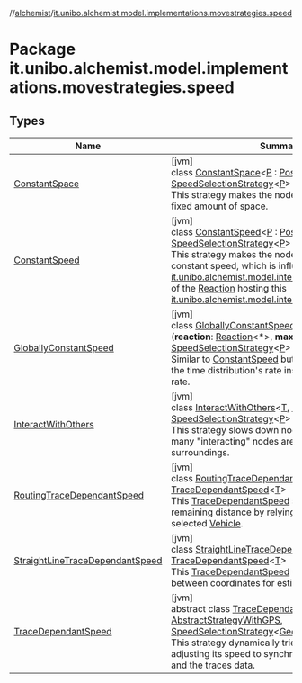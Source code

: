 //[alchemist](../../index.md)/[it.unibo.alchemist.model.implementations.movestrategies.speed](index.md)

# Package it.unibo.alchemist.model.implementations.movestrategies.speed

## Types

| Name | Summary |
|---|---|
| [ConstantSpace](-constant-space/index.md) | [jvm]<br>class [ConstantSpace](-constant-space/index.md)<[P](-constant-space/index.md) : [Position](../it.unibo.alchemist.model.interfaces/-position/index.md)<[P](../it.unibo.alchemist.model.implementations.layers/-uniform-layer/index.md)>?> : [SpeedSelectionStrategy](../it.unibo.alchemist.model.interfaces.movestrategies/-speed-selection-strategy/index.md)<[P](../it.unibo.alchemist.model.implementations.layers/-uniform-layer/index.md)> <br>This strategy makes the node move every time of a fixed amount of space. |
| [ConstantSpeed](-constant-speed/index.md) | [jvm]<br>class [ConstantSpeed](-constant-speed/index.md)<[P](-constant-speed/index.md) : [Position](../it.unibo.alchemist.model.interfaces/-position/index.md)<[P](../it.unibo.alchemist.model.implementations.layers/-uniform-layer/index.md)>?> : [SpeedSelectionStrategy](../it.unibo.alchemist.model.interfaces.movestrategies/-speed-selection-strategy/index.md)<[P](../it.unibo.alchemist.model.implementations.layers/-uniform-layer/index.md)> <br>This strategy makes the node move at an average constant speed, which is influenced by the [it.unibo.alchemist.model.interfaces.TimeDistribution](../it.unibo.alchemist.model.interfaces/-time-distribution/index.md) of the [Reaction](../it.unibo.alchemist.model.interfaces/-reaction/index.md) hosting this [it.unibo.alchemist.model.interfaces.Action](../it.unibo.alchemist.model.interfaces/-action/index.md). |
| [GloballyConstantSpeed](-globally-constant-speed/index.md) | [jvm]<br>class [GloballyConstantSpeed](-globally-constant-speed/index.md)<[P](-globally-constant-speed/index.md) : [Position](../it.unibo.alchemist.model.interfaces/-position/index.md)<[P](-globally-constant-speed/index.md)>>(**reaction**: [Reaction](../it.unibo.alchemist.model.interfaces/-reaction/index.md)<*>, **maxSpeed**: [Double](https://kotlinlang.org/api/latest/jvm/stdlib/kotlin/-double/index.html)) : [SpeedSelectionStrategy](../it.unibo.alchemist.model.interfaces.movestrategies/-speed-selection-strategy/index.md)<[P](-globally-constant-speed/index.md)> <br>Similar to [ConstantSpeed](-constant-speed/index.md) but takes in consideration the time distribution's rate instead of the reaction's rate. |
| [InteractWithOthers](-interact-with-others/index.md) | [jvm]<br>class [InteractWithOthers](-interact-with-others/index.md)<[T](-interact-with-others/index.md), [P](-interact-with-others/index.md) : [Position](../it.unibo.alchemist.model.interfaces/-position/index.md)<out [P](../it.unibo.alchemist.model.implementations.layers/-uniform-layer/index.md)>?> : [SpeedSelectionStrategy](../it.unibo.alchemist.model.interfaces.movestrategies/-speed-selection-strategy/index.md)<[P](../it.unibo.alchemist.model.implementations.layers/-uniform-layer/index.md)> <br>This strategy slows down nodes depending on how many "interacting" nodes are found in the surroundings. |
| [RoutingTraceDependantSpeed](-routing-trace-dependant-speed/index.md) | [jvm]<br>class [RoutingTraceDependantSpeed](-routing-trace-dependant-speed/index.md)<[T](-routing-trace-dependant-speed/index.md)> : [TraceDependantSpeed](-trace-dependant-speed/index.md)<[T](https://docs.oracle.com/javase/8/docs/api/java/lang/Iterable.html)> <br>This [TraceDependantSpeed](-trace-dependant-speed/index.md) strategy computes the remaining distance by relying on maps data for a selected [Vehicle](../it.unibo.alchemist.model.interfaces/-vehicle/index.md). |
| [StraightLineTraceDependantSpeed](-straight-line-trace-dependant-speed/index.md) | [jvm]<br>class [StraightLineTraceDependantSpeed](-straight-line-trace-dependant-speed/index.md)<[T](-straight-line-trace-dependant-speed/index.md)> : [TraceDependantSpeed](-trace-dependant-speed/index.md)<[T](https://docs.oracle.com/javase/8/docs/api/java/lang/Iterable.html)> <br>This [TraceDependantSpeed](-trace-dependant-speed/index.md) uses the distance between coordinates for estimating the distance. |
| [TraceDependantSpeed](-trace-dependant-speed/index.md) | [jvm]<br>abstract class [TraceDependantSpeed](-trace-dependant-speed/index.md)<[T](-trace-dependant-speed/index.md)> : [AbstractStrategyWithGPS](../it.unibo.alchemist.model.implementations.movestrategies/-abstract-strategy-with-g-p-s/index.md), [SpeedSelectionStrategy](../it.unibo.alchemist.model.interfaces.movestrategies/-speed-selection-strategy/index.md)<[GeoPosition](../it.unibo.alchemist.model.interfaces/-geo-position/index.md)> <br>This strategy dynamically tries to move the node adjusting its speed to synchronize the reaction rate and the traces data. |
